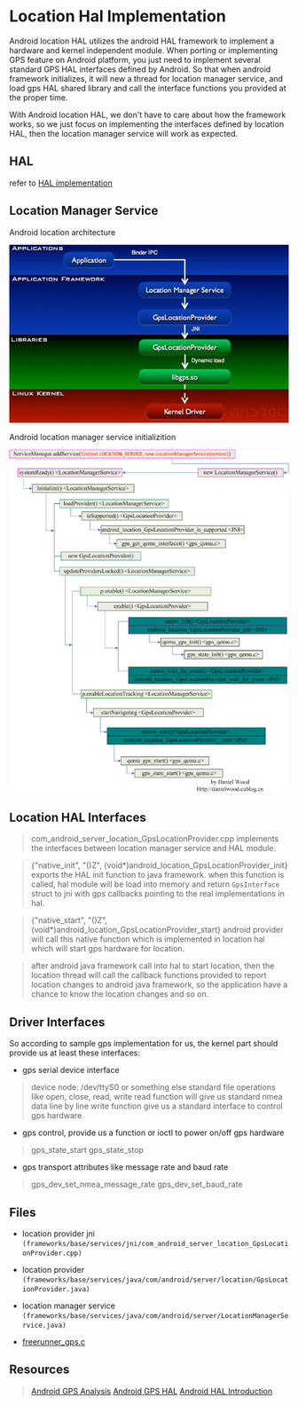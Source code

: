 # Location Hal Implementation #

Android location HAL utilizes the android HAL framework to implement a hardware and kernel independent module. When porting or implementing GPS feature on Android platform, you just need to implement several standard GPS HAL interfaces defined by Android. So that when android framework initializes, it will new a thread for location manager service, and load gps HAL shared library and call the interface functions you provided at the proper time.

With Android location HAL, we don't have to care about how the framework works, so we just focus on implementing the interfaces defined by location HAL, then the location manager service will work as expected.

## HAL ##

refer to [HAL implementation](hal.markdown)

## Location Manager Service ##

Android location architecture

![location architecture](location_arch.jpeg)

Android location manager service initializition

![location manager service](location_init.jpeg)

## Location HAL Interfaces ##

> com_android_server_location_GpsLocationProvider.cpp implements the interfaces between location manager service and HAL module.

> {"native_init", "()Z", (void*)android_location_GpsLocationProvider_init} exports the HAL init function to java framework. when this function is called, hal module will be load into memory and return `GpsInterface` struct to jni with gps callbacks pointing to the real implementations in hal.

> {"native_start", "()Z", (void*)android_location_GpsLocationProvider_start} android provider will call this native function which is implemented in location hal which will start gps hardware for location.

> after android java framework call into hal to start location, then the location thread will call the callback functions provided to report location changes to android java framework, so the application have a chance to know the location changes and so on.

## Driver Interfaces ##

So according to sample gps implementation for us, the kernel part should provide us at least these interfaces:

* gps serial device interface
> device node: /dev/ttyS0 or something else
> standard file operations like open, close, read, write
> read function will give us standard nmea data line by line
> write function give us a standard interface to control gps hardware

* gps control, provide us a function or ioctl to power on/off gps hardware
> gps_state_start
> gps_state_stop

* gps transport attributes like message rate and baud rate
> gps_dev_set_nmea_message_rate
> gps_dev_set_baud_rate

## Files ##

* location provider jni `(frameworks/base/services/jni/com_android_server_location_GpsLocationProvider.cpp)`

* location provider `(frameworks/base/services/java/com/android/server/location/GpsLocationProvider.java)`

* location manager service `(frameworks/base/services/java/com/android/server/LocationManagerService.java)`

* [freerunner_gps.c](http://git.android-x86.org/?p=platform/hardware/gps.git;a=blob;f=gps.c;h=199de46e7708262b37a61ad1706e7cde93ebccd7;hb=c044569632a80c01f032c8726e783e3728c2d5cc)

## Resources ##

> [Android GPS Analysis](http://hi.baidu.com/%CB%EF%CC%EF%BB%AA/blog/item/60ff6e2964bc4921359bf732.html)
> [Android GPS HAL](http://blog.chinaunix.net/space.php?uid=20485710&do=blog&id=1666975)
> [Android HAL Introduction](http://www.slideshare.net/jollen/android-hal-introduction-libhardware-and-its-legacy)
